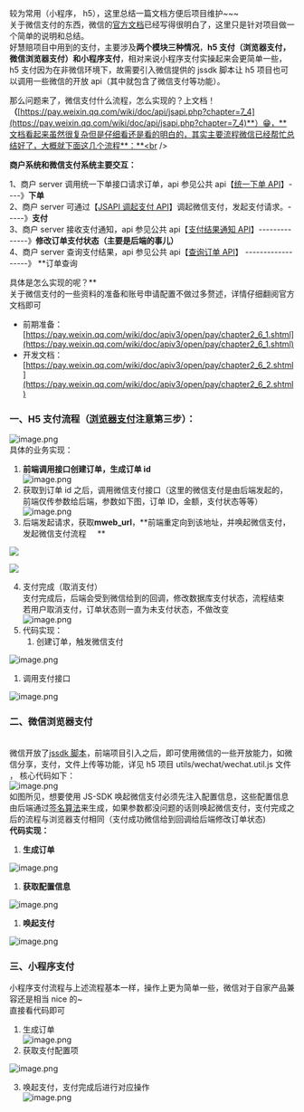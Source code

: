 <!-- @format -->

较为常用（小程序， h5），这里总结一篇文档方便后项目维护~~~<br />关于微信支付的东西，微信的[官方文档](https://pay.weixin.qq.com/wiki/doc/apiv3/open/pay/chapter2_3.shtml)已经写得很明白了，这里只是针对项目做一个简单的说明和总结。<br />好慧赔项目中用到的支付，主要涉及**两个模块三种情况**，**h5 支付（浏览器支付，微信浏览器支付）和小程序支付**，相对来说小程序支付实操起来会更简单一些，h5 支付因为在非微信环境下，故需要引入微信提供的 jssdk 脚本让 h5 项目也可以调用一些微信的开放 api（其中就包含了微信支付等功能）。

那么问题来了，微信支付什么流程，怎么实现的？上文档！**（**[https://pay.weixin.qq.com/wiki/doc/api/jsapi.php?chapter=7_4](https://pay.weixin.qq.com/wiki/doc/api/jsapi.php?chapter=7_4)**）😁，**文档看起来虽然很复杂但是仔细看还是看的明白的，其实主要流程微信已经帮忙总结好了，大概就下面这几个流程**：**<br />

**商户系统和微信支付系统主要交互：**

1、商户 server 调用统一下单接口请求订单，api 参见公共 api【[统一下单 API](https://pay.weixin.qq.com/wiki/doc/api/jsapi.php?chapter=9_1)】----》**下单**<br />2、商户 server 可通过【[JSAPI 调起支付 API](https://pay.weixin.qq.com/wiki/doc/api/jsapi.php?chapter=7_7&index=6)】调起微信支付，发起支付请求。-----》**支付**<br />3、商户 server 接收支付通知，api 参见公共 api【[支付结果通知 API](https://pay.weixin.qq.com/wiki/doc/api/jsapi.php?chapter=9_7)】--------------》**修改订单支付状态（主要是后端的事儿）**<br />4、商户 server 查询支付结果，api 参见公共 api【[查询订单 API](https://pay.weixin.qq.com/wiki/doc/api/jsapi.php?chapter=9_2)】 ------------------》 \*\*订单查询

具体是怎么实现的呢？\*\*<br /> 关于微信支付的一些资料的准备和账号申请配置不做过多赘述，详情仔细翻阅官方文档即可

- 前期准备：[https://pay.weixin.qq.com/wiki/doc/apiv3/open/pay/chapter2_6_1.shtml](https://pay.weixin.qq.com/wiki/doc/apiv3/open/pay/chapter2_6_1.shtml)
- 开发文档：[https://pay.weixin.qq.com/wiki/doc/apiv3/open/pay/chapter2_6_2.shtml](https://pay.weixin.qq.com/wiki/doc/apiv3/open/pay/chapter2_6_2.shtml)

<a name="5wZ9E"></a>

### 一、H5 支付流程（[浏览器支付](https://pay.weixin.qq.com/wiki/doc/api/H5.php?chapter=15_4)注意第三步）：

![image.png](https://raw.githubusercontent.com/tengyuanOasis/image/master/1614670559923-a851ec36-dcd3-41c6-a22a-3ff3a913e9ef.png)<br />具体的业务实现：

1. **前端调用接口创建订单，生成订单 id**<br />![image.png](https://raw.githubusercontent.com/tengyuanOasis/image/master/1614670725497-46d096ec-671f-4fcf-b72c-a6851daf5524.png)
1. 获取到订单 id 之后，调用微信支付接口（这里的微信支付是由后端发起的，前端仅传参数给后端，参数如下图，订单 ID，金额，支付状态等等）<br />![image.png](https://raw.githubusercontent.com/tengyuanOasis/image/master/1614670909687-c49c2a25-ccb0-45be-97d9-1a50f83d3e90.png)
1. 后端发起请求，获取**mweb_url**，**前端重定向到该地址，并唤起微信支付，发起微信支付流程     **

![](https://raw.githubusercontent.com/tengyuanOasis/image/0b2bbe4b0ef19a002cf0b564f581dae701106d64/1614673719886-ba692c90-45d6-4f5b-93ea-afaf94ba9d45.png)

![](https://raw.githubusercontent.com/tengyuanOasis/image/master/1614671482174-9b5e4abd-67b3-4067-a8d2-1d14d553901c.gif)

4. 支付完成（取消支付）<br />支付完成后，后端会受到微信给到的回调，修改数据库支付状态，流程结束<br />若用户取消支付，订单状态则一直为未支付状态，不做改变<br />![image.png](https://cdn.nlark.com/yuque/0/2021/png/1451656/1614673343470-49c6fe04-a164-4c48-ab48-66b83b1bbbd6.png)
5. 代码实现：
   1. 创建订单，触发微信支付

![image.png](https://raw.githubusercontent.com/tengyuanOasis/image/master/1614673343470-49c6fe04-a164-4c48-ab48-66b83b1bbbd6.png)

1.  调用支付接口

![image.png](https://raw.githubusercontent.com/tengyuanOasis/image/master/1614673447779-592027e5-5ef6-4b7e-a2f0-9042bab1796e.png)
<a name="pDH1h"></a>

### 二、微信浏览器支付

<br />微信开放了[jssdk 脚本](https://pay.weixin.qq.com/wiki/doc/api/jsapi_sl.php?chapter=7_7&index=6)，前端项目引入之后，即可使用微信的一些开放能力，如微信分享，支付，文件上传等功能，详见 h5 项目 utils/wechat/wechat.util.js 文件 ， 核心代码如下：<br />![image.png](https://raw.githubusercontent.com/tengyuanOasis/image/master/1614674039500-947921e3-d490-4e8e-8da5-42aa9da50c0c.png)<br />如图所见，想要使用 JS-SDK 唤起微信支付必须先注入配置信息，这些配置信息由后端通过[签名算法](https://developers.weixin.qq.com/doc/offiaccount/OA_Web_Apps/JS-SDK.html#62)来生成，如果参数都没问题的话则唤起微信支付，支付完成之后的流程与浏览器支付相同（支付成功微信给到回调给后端修改订单状态)<br />**代码实现：**

1.  **生成订单**

![image.png](https://raw.githubusercontent.com/tengyuanOasis/image/master/1614674554968-7a415580-3d00-4406-8491-934fb9cf3542.png)

1.  **获取配置信息**

![image.png](https://raw.githubusercontent.com/tengyuanOasis/image/master/1614674590044-7c3a4730-9016-4f0f-8424-069e317fbeb5.png)

1.  **唤起支付**

![image.png](https://raw.githubusercontent.com/tengyuanOasis/image/master/1614674788385-95c74bc2-950a-451b-8514-297373e984e4.png)<br />

<a name="lY65a"></a>

### 三、小程序支付

小程序支付流程与上述流程基本一样，操作上更为简单一些，微信对于自家产品兼容还是相当 nice 的~<br />直接看代码即可

1. 生成订单<br />![image.png](https://raw.githubusercontent.com/tengyuanOasis/image/master/1614675088664-e641c675-fa68-4529-9401-77e12e996b8e.png)
1. 获取支付配置项

![image.png](https://raw.githubusercontent.com/tengyuanOasis/image/master/1614675158521-5fa7d053-a489-41dc-8b28-f16ae0cc7180.png)

3. 唤起支付，支付完成后进行对应操作<br />![image.png](https://cdn.nlark.com/yuque/0/2021/png/1451656/1614675196376-35245360-481c-4007-a48b-6b4ae3ad9290.png)
